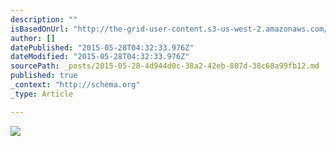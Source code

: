 ```yaml
---
description: ""
isBasedOnUrl: "http://the-grid-user-content.s3-us-west-2.amazonaws.com/69ba2136-6554-4ddf-9ef8-256c8cf285de.png"
author: []
datePublished: "2015-05-28T04:32:33.976Z"
dateModified: "2015-05-28T04:32:33.976Z"
sourcePath: _posts/2015-05-28-4d944d0c-38a2-42eb-807d-38c68a99fb12.md
published: true
_context: "http://schema.org"
_type: Article

---
```

![](http://the-grid-user-content.s3-us-west-2.amazonaws.com/69ba2136-6554-4ddf-9ef8-256c8cf285de.png)